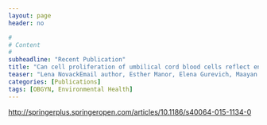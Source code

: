 ```yaml
---
layout: page
header: no

#
# Content
#
subheadline: "Recent Publication"
title: "Can cell proliferation of umbilical cord blood cells reflect environmental exposures?"
teaser: "Lena NovackEmail author, Esther Manor, Elena Gurevich, Maayan Yitshak-Sade, Daniella Landau, Batia Sarov, Reli Hershkovitz, Doron Dukler, Tali Vodonos and Isabella Karakis"
categories: [Publications]
tags: [OBGYN, Environmental Health]
---
```

http://springerplus.springeropen.com/articles/10.1186/s40064-015-1134-0
